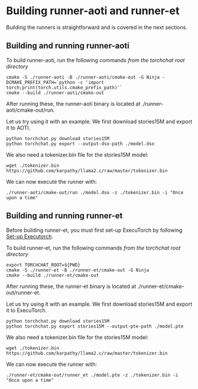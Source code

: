 # Building runner-aoti and runner-et
Building the runners is straightforward and is covered in the next sections.

## Building and running runner-aoti
To build runner-aoti, run the following commands *from the torchchat root directory*

```
cmake -S ./runner-aoti -B ./runner-aoti/cmake-out -G Ninja -DCMAKE_PREFIX_PATH=`python -c 'import torch;print(torch.utils.cmake_prefix_path)'`
cmake --build ./runner-aoti/cmake-out
```

After running these, the runner-aoti binary is located at ./runner-aoti/cmake-out/run.

Let us try using it with an example.
We first download stories15M and export it to AOTI.

```
python torchchat.py download stories15M
python torchchat.py export --output-dso-path ./model.dso
```

We also need a tokenizer.bin file for the stories15M model:

```
wget ./tokenizer.bin https://github.com/karpathy/llama2.c/raw/master/tokenizer.bin
```

We can now execute the runner with:

```
./runner-aoti/cmake-out/run ./model.dso -z ./tokenizer.bin -i "Once upon a time"
```

## Building and running runner-et
Before building runner-et, you must first set-up ExecuTorch by following [Set-up Executorch](executorch_setup.md).


To build runner-et, run the following commands *from the torchchat root directory*

```
export TORCHCHAT_ROOT=${PWD}
cmake -S ./runner-et -B ./runner-et/cmake-out -G Ninja
cmake --build ./runner-et/cmake-out
```

After running these, the runner-et binary is located at ./runner-et/cmake-out/runner-et.

Let us try using it with an example.
We first download stories15M and export it to ExecuTorch.

```
python torchchat.py download stories15M
python torchchat.py export stories15M --output-pte-path ./model.pte
```

We also need a tokenizer.bin file for the stories15M model:

```
wget ./tokenizer.bin https://github.com/karpathy/llama2.c/raw/master/tokenizer.bin
```

We can now execute the runner with:

```
./runner-et/cmake-out/runner_et ./model.pte -z ./tokenizer.bin -i "Once upon a time"
```
